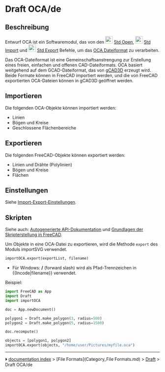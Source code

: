 # Draft OCA/de
## Beschreibung

Entwurf OCA ist ein Softwaremodul, das von den <img alt="" src=images/Std_Open.svg  style="width:24px;"> [Std Open](Std_Open/de.md), <img alt="" src=images/Std_Import.svg  style="width:24px;"> [Std Import](Std_Import/de.md) und <img alt="" src=images/Std_Export.svg  style="width:24px;"> [Std Export](Std_Export/de.md) Befehle, um das [OCA Dateiformat](http://groups.google.com/group/open_cad_format) zu verarbeiten.

Das OCA-Dateiformat ist eine Gemeinschaftsanstrengung zur Erstellung eines freien, einfachen und offenen CAD-Dateiformats. OCA basiert weitgehend auf dem GCAD-Dateiformat, das von [gCAD3D](http://www.gcad3d.org/) erzeugt wird. Beide Formate können in FreeCAD importiert werden, und die von FreeCAD exportierten OCA-Dateien können in gCAD3D geöffnet werden.



## Importieren

Die folgenden OCA-Objekte können importiert werden:

-   Linien
-   Bögen und Kreise
-   Geschlossene Flächenbereiche



## Exportieren

Die folgenden FreeCAD-Objekte können exportiert werden:

-   Linien und Drähte (Polylinien)
-   Bögen und Kreise
-   Flächen



## Einstellungen

Siehe [Import-Export-Einstellungen](Import_Export_Preferences/de.md).



## Skripten

Siehe auch: [Autogenerierte API-Dokumentation](https://freecad.github.io/SourceDoc/) und [Grundlagen der Skripterstellung in FreeCAD](FreeCAD_Scripting_Basics/de.md).

Um Objekte in eine OCA-Datei zu exportieren, wird die Methode `export` des Moduls importSVG verwendet.


```python
importOCA.export(exportList, filename)
```

-   Für Windows: **/** (forward slash) wird als Pfad-Trennzeichen in {{Incode|filename}} verwendet.

Beispiel:


```python
import FreeCAD as App
import Draft
import importOCA

doc = App.newDocument()

polygon1 = Draft.make_polygon(3, radius=500)
polygon2 = Draft.make_polygon(5, radius=1500)

doc.recompute()

objects = [polygon1, polygon2]
importOCA.export(objects, "/home/user/Pictures/myfile.oca")
```



---
⏵ [documentation index](../README.md) > [File Formats](Category_File Formats.md) > [Draft](Draft_Workbench.md) > Draft OCA/de
